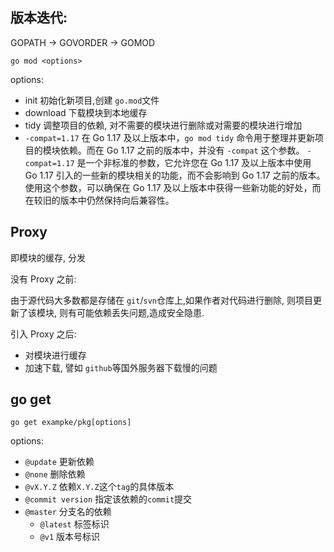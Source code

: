 ## 版本迭代:

GOPATH -> GOVORDER -> GOMOD

```shell
go mod <options>
```

options:

- init 初始化新项目,创建 `go.mod`文件
- download 下载模块到本地缓存
- tidy 调整项目的依赖, 对不需要的模块进行删除或对需要的模块进行增加
- `-compat=1.17`  在 Go 1.17 及以上版本中，`go mod tidy` 命令用于整理并更新项目的模块依赖。而在 Go 1.17 之前的版本中，并没有
  `-compat` 这个参数。
  `-compat=1.17` 是一个非标准的参数，它允许您在 Go 1.17 及以上版本中使用 Go 1.17 引入的一些新的模块相关的功能，而不会影响到
  Go 1.17 之前的版本。使用这个参数，可以确保在 Go 1.17 及以上版本中获得一些新功能的好处，而在较旧的版本中仍然保持向后兼容性。

## Proxy

即模块的缓存, 分发

没有 Proxy 之前:

由于源代码大多数都是存储在 `git`/`svn`仓库上,如果作者对代码进行删除, 则项目更新了该模块, 则有可能依赖丢失问题,造成安全隐患.

引入 Proxy 之后:

- 对模块进行缓存
- 加速下载, 譬如 `github`等国外服务器下载慢的问题

## go get

```shell
go get exampke/pkg[options]
```

options:

- `@update` 更新依赖
- `@none` 删除依赖
- `@vX.Y.Z` 依赖`X.Y.Z`这个`tag`的具体版本
- `@commit version` 指定该依赖的`commit`提交
- `@master` 分支名的依赖
    - `@latest` 标签标识
    - `@v1` 版本号标识
